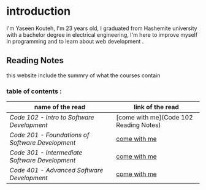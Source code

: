 # introduction
 I'm Yaseen Kouteh, I'm 23 years old, I graduated from Hashemite university with a bachelor degree in electrical engineering, I'm here to improve myself in programming  and to learn about web development .

## Reading Notes
this website include the summry of what the courses contain 

 ### table of contents :
 
 **name of the read**                                    |   **link of the read**
 -----------------                                       |   --------
 *Code 102 - Intro to Software Development*              |[come with me](Code 102 Reading Notes)
 *Code 201 - Foundations of Software Development*        |[come with me](Code-201-Reading-Notes)
 *Code 301 - Intermediate Software Development*          |[come with me](Code-301-Reading-Notes)
  *Code 401 - Advanced Software Development*             |[come with me](Code-401-Reading-Notes)

 

 

